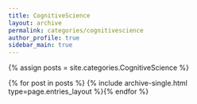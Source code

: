 ```yaml
---
title: CognitiveScience
layout: archive
permalink: categories/cognitivescience
author_profile: true
sidebar_main: true
---
```




{% assign posts = site.categories.CognitiveScience %}

{% for post in posts %} {% include archive-single.html type=page.entries_layout %}{% endfor %}

